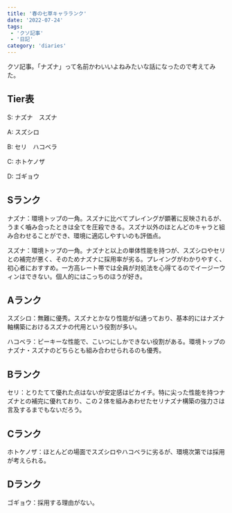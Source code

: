 ```yaml
---
title: '春の七草キャラランク'
date: '2022-07-24'
tags:
 - 'クソ記事'
 - '日記'
category: 'diaries'
---
```


クソ記事。「ナズナ」って名前かわいいよねみたいな話になったので考えてみた。

## Tier表

S: ナズナ　スズナ

A: スズシロ

B: セリ　ハコベラ

C: ホトケノザ

D: ゴギョウ

## Sランク

ナズナ：環境トップの一角。スズナに比べてプレイングが顕著に反映されるが、うまく嚙み合ったときは全てを圧殺できる。スズナ以外のほとんどのキャラと組み合わせることができ、環境に適応しやすいのも評価点。

スズナ：環境トップの一角。ナズナと以上の単体性能を持つが、スズシロやセリとの補完が悪く、そのためナズナに採用率が劣る。プレイングがわかりやすく、初心者におすすめ。一方高レート帯では全員が対処法を心得てるのでイージーウィンはできない。個人的にはこっちのほうが好き。

## Aランク

スズシロ：無難に優秀。スズナとかなり性能が似通っており、基本的にはナズナ軸構築におけるスズナの代用という役割が多い。

ハコベラ：ピーキーな性能で、こいつにしかできない役割がある。環境トップのナズナ・スズナのどちらとも組み合わせられるのも優秀。

## Bランク

セリ：とりたてて優れた点はないが安定感はピカイチ。特に尖った性能を持つナズナとの補完に優れており、この２体を組みあわせたセリナズナ構築の強力さは言及するまでもないだろう。

## Cランク

ホトケノザ：ほとんどの場面でスズシロやハコベラに劣るが、環境次第では採用が考えられる。

## Dランク

ゴギョウ：採用する理由がない。
